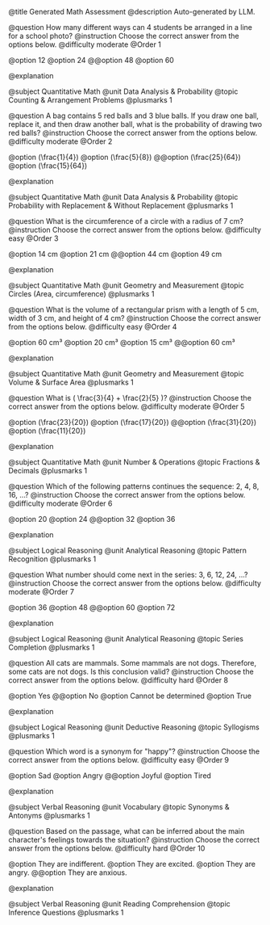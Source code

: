 @title Generated Math Assessment
@description Auto-generated by LLM.

@question How many different ways can 4 students be arranged in a line for a school photo?
@instruction Choose the correct answer from the options below.
@difficulty moderate
@Order 1

@option 12
@option 24
@@option 48
@option 60

@explanation

@subject Quantitative Math
@unit Data Analysis & Probability
@topic Counting & Arrangement Problems
@plusmarks 1

@question A bag contains 5 red balls and 3 blue balls. If you draw one ball, replace it, and then draw another ball, what is the probability of drawing two red balls?
@instruction Choose the correct answer from the options below.
@difficulty moderate
@Order 2

@option \(\frac{1}{4}\)
@option \(\frac{5}{8}\)
@@option \(\frac{25}{64}\)
@option \(\frac{15}{64}\)

@explanation

@subject Quantitative Math
@unit Data Analysis & Probability
@topic Probability with Replacement & Without Replacement
@plusmarks 1

@question What is the circumference of a circle with a radius of 7 cm?
@instruction Choose the correct answer from the options below.
@difficulty easy
@Order 3

@option 14 cm
@option 21 cm
@@option 44 cm
@option 49 cm

@explanation

@subject Quantitative Math
@unit Geometry and Measurement
@topic Circles (Area, circumference)
@plusmarks 1

@question What is the volume of a rectangular prism with a length of 5 cm, width of 3 cm, and height of 4 cm?
@instruction Choose the correct answer from the options below.
@difficulty easy
@Order 4

@option 60 cm³
@option 20 cm³
@option 15 cm³
@@option 60 cm³

@explanation

@subject Quantitative Math
@unit Geometry and Measurement
@topic Volume & Surface Area
@plusmarks 1

@question What is \( \frac{3}{4} + \frac{2}{5} \)?
@instruction Choose the correct answer from the options below.
@difficulty moderate
@Order 5

@option \(\frac{23}{20}\)
@option \(\frac{17}{20}\)
@@option \(\frac{31}{20}\)
@option \(\frac{11}{20}\)

@explanation

@subject Quantitative Math
@unit Number & Operations
@topic Fractions & Decimals
@plusmarks 1

@question Which of the following patterns continues the sequence: 2, 4, 8, 16, ...?
@instruction Choose the correct answer from the options below.
@difficulty moderate
@Order 6

@option 20
@option 24
@@option 32
@option 36

@explanation

@subject Logical Reasoning
@unit Analytical Reasoning
@topic Pattern Recognition
@plusmarks 1

@question What number should come next in the series: 3, 6, 12, 24, ...?
@instruction Choose the correct answer from the options below.
@difficulty moderate
@Order 7

@option 36
@option 48
@@option 60
@option 72

@explanation

@subject Logical Reasoning
@unit Analytical Reasoning
@topic Series Completion
@plusmarks 1

@question All cats are mammals. Some mammals are not dogs. Therefore, some cats are not dogs. Is this conclusion valid?
@instruction Choose the correct answer from the options below.
@difficulty hard
@Order 8

@option Yes
@@option No
@option Cannot be determined
@option True

@explanation

@subject Logical Reasoning
@unit Deductive Reasoning
@topic Syllogisms
@plusmarks 1

@question Which word is a synonym for "happy"?
@instruction Choose the correct answer from the options below.
@difficulty easy
@Order 9

@option Sad
@option Angry
@@option Joyful
@option Tired

@explanation

@subject Verbal Reasoning
@unit Vocabulary
@topic Synonyms & Antonyms
@plusmarks 1

@question Based on the passage, what can be inferred about the main character's feelings towards the situation?
@instruction Choose the correct answer from the options below.
@difficulty hard
@Order 10

@option They are indifferent.
@option They are excited.
@option They are angry.
@@option They are anxious.

@explanation

@subject Verbal Reasoning
@unit Reading Comprehension
@topic Inference Questions
@plusmarks 1
